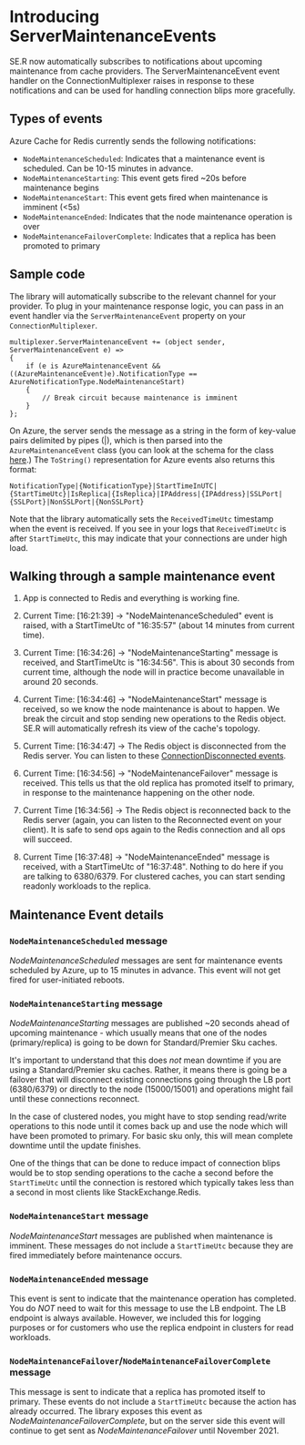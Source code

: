 # Introducing ServerMaintenanceEvents

SE.R now automatically subscribes to notifications about upcoming maintenance from cache providers. The ServerMaintenanceEvent event handler on the ConnectionMultiplexer raises in response to these notifications and can be used for handling connection blips more gracefully. 

## Types of events

Azure Cache for Redis currently sends the following notifications: 
* `NodeMaintenanceScheduled`: Indicates that a maintenance event is scheduled. Can be 10-15 minutes in advance. 
* `NodeMaintenanceStarting`: This event gets fired ~20s before maintenance begins
* `NodeMaintenanceStart`: This event gets fired when maintenance is imminent (<5s)
* `NodeMaintenanceEnded`: Indicates that the node maintenance operation is over
* `NodeMaintenanceFailoverComplete`: Indicates that a replica has been promoted to primary

## Sample code 

The library will automatically subscribe to the relevant channel for your provider. To plug in your maintenance response logic, you can pass in an event handler via the `ServerMaintenanceEvent` property on your `ConnectionMultiplexer`. 

```
multiplexer.ServerMaintenanceEvent += (object sender, ServerMaintenanceEvent e) =>
{
    if (e is AzureMaintenanceEvent && ((AzureMaintenanceEvent)e).NotificationType == AzureNotificationType.NodeMaintenanceStart)
    {
        // Break circuit because maintenance is imminent
    }
};
```
On Azure, the server sends the message as a string in the form of key-value pairs delimited by pipes (|), which is then parsed into the `AzureMaintenanceEvent` class (you can look at the schema for the class [here](..\src\StackExchange.Redis\Maintenance\AzureMaintenanceEvent.cs).) The `ToString()` representation for Azure events also returns this format:
```
NotificationType|{NotificationType}|StartTimeInUTC|{StartTimeUtc}|IsReplica|{IsReplica}|IPAddress|{IPAddress}|SSLPort|{SSLPort}|NonSSLPort|{NonSSLPort}
```
Note that the library automatically sets the `ReceivedTimeUtc` timestamp when the event is received. If you see in your logs that `ReceivedTimeUtc` is after `StartTimeUtc`, this may indicate that your connections are under high load. 

## Walking through a sample maintenance event

1. App is connected to Redis and everything is working fine. 

2. Current Time: [16:21:39] -> "NodeMaintenanceScheduled" event is raised, with a StartTimeUtc of "16:35:57" (about 14 minutes from current time).
3. Current Time: [16:34:26] -> "NodeMaintenanceStarting" message is received, and StartTimeUtc is "16:34:56". This is about 30 seconds from current time, although the node will in practice become unavailable in around 20 seconds. 
4. Current Time: [16:34:46] -> "NodeMaintenanceStart" message is received, so we know the node maintenance is about to happen. We break the circuit and stop sending new operations to the Redis object. SE.R will automatically refresh its view of the cache's topology. 
5. Current Time: [16:34:47] -> The Redis object is disconnected from the Redis server. You can listen to these [ConnectionDisconnected events](<https://stackexchange.github.io/StackExchange.Redis/Events>).
6. Current Time: [16:34:56] -> "NodeMaintenanceFailover" message is received. This tells us that the old replica has promoted itself to primary, in response to the maintenance happening on the other node.
7. Current Time [16:34:56] -> The Redis object is reconnected back to the Redis server (again, you can listen to the Reconnected event on your client). It is safe to send ops again to the Redis connection and all ops will succeed.
8. Current Time [16:37:48] -> "NodeMaintenanceEnded" message is received, with a StartTimeUtc of "16:37:48". Nothing to do here if you are talking to 6380/6379. For clustered caches, you can start sending readonly workloads to the replica. 

##  Maintenance Event details

### `NodeMaintenanceScheduled` message

*NodeMaintenanceScheduled* messages are sent for maintenance events scheduled by Azure, up to 15 minutes in advance. This event will not get fired for user-initiated reboots. 

### `NodeMaintenanceStarting` message

*NodeMaintenanceStarting* messages are published ~20 seconds ahead of upcoming maintenance - which usually means that one of the nodes (primary/replica) is going to be down for Standard/Premier Sku caches. 

It's important to understand that this does *not* mean downtime if you are using a Standard/Premier sku caches. Rather, it means there is going be a failover that will disconnect existing connections going through the LB port (6380/6379) or directly to the node (15000/15001) and operations might fail until these connections reconnect.

In the case of clustered nodes, you might have to stop sending read/write operations to this node until it comes back up and use the node which will have been promoted to primary. For basic sku only, this will mean complete downtime until the update finishes.

One of the things that can be done to reduce impact of connection blips would be to stop sending operations to the cache a second before the `StartTimeUtc` until the connection is restored which typically takes less than a second in most clients like StackExchange.Redis.

### `NodeMaintenanceStart` message

*NodeMaintenanceStart* messages are published when maintenance is imminent. These messages do not include a `StartTimeUtc` because they are fired immediately before maintenance occurs.

### `NodeMaintenanceEnded` message

This event is sent to indicate that the maintenance operation has completed. You do *NOT* need to wait for this message to use the LB endpoint. The LB endpoint is always available. However, we included this for logging purposes or for customers who use the replica endpoint in clusters for read workloads.

### `NodeMaintenanceFailover`/`NodeMaintenanceFailoverComplete` message

This message is sent to indicate that a replica has promoted itself to primary. These events do not include a `StartTimeUtc` because the action has already occurred. The library exposes this event as *NodeMaintenanceFailoverComplete*, but on the server side this event will continue to get sent as *NodeMaintenanceFailover* until November 2021. 